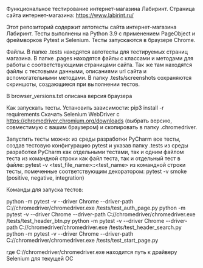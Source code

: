 Функциональное тестирование интернет-магазина Лабиринт.
Страница сайта интернет-магазина: https://www.labirint.ru/


Этот репозиторий содержит автотесты сайта интернет-магазина Лабиринт.
Тесты выполнены на Python 3.9 с применением PageObject и фреймворков Pytest и Selenium.
Тесты запускаются в браузере Chrome.


Файлы.
В папке .tests находятся автотесты для тестируемых страниц магазина.
В папке .pages находятся файлы с классами и методами для работы с соответствующими страницами сайта. 
Так же там находятся файлы с тестовыми данными, описаниями url сайта и вспомогательными методами.
В папку .tests/screenshots сохраняются скриншоты, создающиеся при выполнении тестов.

В browser_versions.txt описана версия браузера

Как запускать тесты.
Установить зависимости:
pip3 install -r requirements
Скачать Selenium WebDriver с https://chromedriver.chromium.org/downloads 
(выбрать версию, совместимую с вашим браузером) и скопировать в папку .chromedriver.

Запустить тесты можно:
из среды разработки PyCharm все тесты, создав тестовую конфигурацию pytest и указав папку .tests
из среды разработки PyCharm как отдельными тестами, так и одним файлом теста
из командной строки как файл теста, так и отдельный тест в файле:
pytest -v <test_file_name>::<test_name>
из командной строки тесты, помеченные соответствующим декоратором:
pytest -v smoke (positive, negative, integration)

Команды для запуска тестов:

python -m pytest -v --driver Chrome --driver-path C://chromedriver/chromedriver.exe /tests/test_auth_page.py
python -m pytest -v --driver Chrome --driver-path C://chromedriver/chromedriver.exe /tests/test_header_btn.py
python -m pytest -v --driver Chrome --driver-path C://chromedriver/chromedriver.exe /tests/test_header_search.py
python -m pytest -v --driver Chrome --driver-path C://chromedriver/chromedriver.exe /tests/test_start_page.py


где C://chromedriver/chromedriver.exe находится путь к драйверу Selenium для текущей ОС

